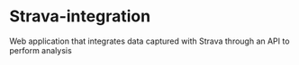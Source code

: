 # Strava-integration
Web application that integrates data captured with Strava through an API to perform analysis
